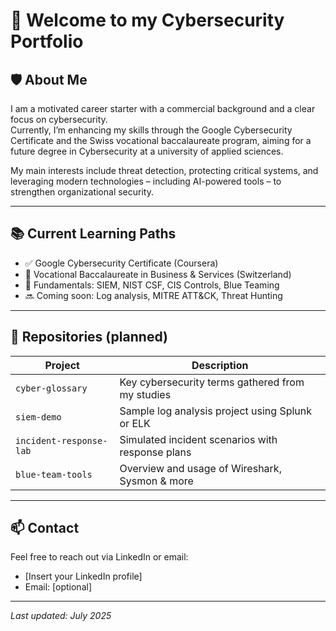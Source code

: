 # 👋 Welcome to my Cybersecurity Portfolio

## 🛡️ About Me
I am a motivated career starter with a commercial background and a clear focus on cybersecurity.  
Currently, I’m enhancing my skills through the Google Cybersecurity Certificate and the Swiss vocational baccalaureate program, aiming for a future degree in Cybersecurity at a university of applied sciences.

My main interests include threat detection, protecting critical systems, and leveraging modern technologies – including AI-powered tools – to strengthen organizational security.

---

## 📚 Current Learning Paths

- ✅ Google Cybersecurity Certificate (Coursera)
- 📖 Vocational Baccalaureate in Business & Services (Switzerland)
- 🧠 Fundamentals: SIEM, NIST CSF, CIS Controls, Blue Teaming
- 🔜 Coming soon: Log analysis, MITRE ATT&CK, Threat Hunting

---

## 📁 Repositories (planned)

| Project | Description |
|---------|-------------|
| `cyber-glossary` | Key cybersecurity terms gathered from my studies |
| `siem-demo` | Sample log analysis project using Splunk or ELK |
| `incident-response-lab` | Simulated incident scenarios with response plans |
| `blue-team-tools` | Overview and usage of Wireshark, Sysmon & more |

---

## 📫 Contact
Feel free to reach out via LinkedIn or email:
- [Insert your LinkedIn profile]
- Email: [optional]

---

*Last updated: July 2025*


